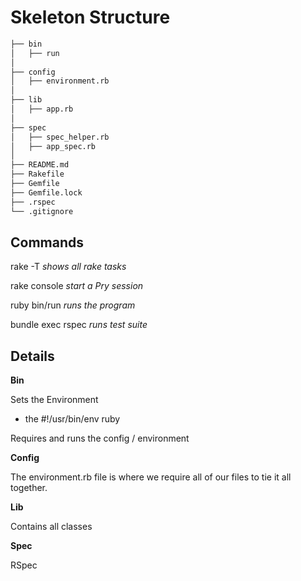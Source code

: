 # Skeleton Structure
```bash
├── bin
│   ├── run
│
├── config
│   ├── environment.rb
│
├── lib
│   ├── app.rb
│ 
├── spec
│   ├── spec_helper.rb
│   ├── app_spec.rb
│ 
├── README.md
├── Rakefile
├── Gemfile
├── Gemfile.lock
├── .rspec
└── .gitignore
```

## Commands 

rake -T *shows all rake tasks*

rake console *start a Pry session*

ruby bin/run *runs the program*

bundle exec rspec *runs test suite*

## Details

**Bin**

Sets the Environment 
* the #!/usr/bin/env ruby 

Requires and runs the config / environment

**Config**

The environment.rb file is where we require all of our files to tie it all together. 

**Lib** 

Contains all classes

**Spec**

RSpec

